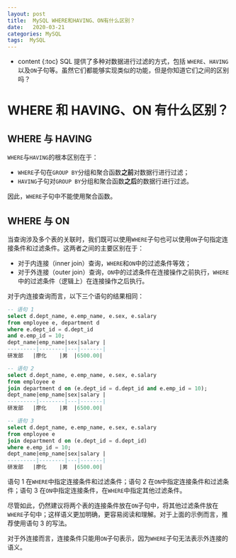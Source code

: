```yaml
---
layout: post
title:  MySQL WHERE和HAVING、ON有什么区别？
date:   2020-03-21
categories: MySQL
tags:  MySQL
---
```

* content
{:toc}
SQL 提供了多种对数据进行过滤的方式，包括 `WHERE`、`HAVING`以及`ON`子句等。虽然它们都能够实现类似的功能，但是你知道它们之间的区别吗？







# WHERE 和 HAVING、ON 有什么区别？

## WHERE 与 HAVING



`WHERE`与`HAVING`的根本区别在于：

- `WHERE`子句在`GROUP BY`分组和聚合函数**之前**对数据行进行过滤；
- `HAVING`子句对`GROUP BY`分组和聚合函数**之后**的数据行进行过滤。

因此，`WHERE`子句中不能使用聚合函数。



## WHERE 与 ON

当查询涉及多个表的关联时，我们既可以使用`WHERE`子句也可以使用`ON`子句指定连接条件和过滤条件。这两者之间的主要区别在于：

- 对于内连接（inner join）查询，`WHERE`和`ON`中的过滤条件等效；
- 对于外连接（outer join）查询，`ON`中的过滤条件在连接操作之前执行，`WHERE`中的过滤条件（逻辑上）在连接操作之后执行。

对于内连接查询而言，以下三个语句的结果相同：

```sql
-- 语句 1
select d.dept_name, e.emp_name, e.sex, e.salary 
from employee e, department d
where e.dept_id = d.dept_id
and e.emp_id = 10;
dept_name|emp_name|sex|salary |
---------|--------|---|-------|
研发部   |廖化    |男  |6500.00|

-- 语句 2
select d.dept_name, e.emp_name, e.sex, e.salary 
from employee e
join department d on (e.dept_id = d.dept_id and e.emp_id = 10);
dept_name|emp_name|sex|salary |
---------|--------|---|-------|
研发部   |廖化    |男  |6500.00|

-- 语句 3
select d.dept_name, e.emp_name, e.sex, e.salary 
from employee e
join department d on (e.dept_id = d.dept_id)
where e.emp_id = 10;
dept_name|emp_name|sex|salary |
---------|--------|---|-------|
研发部   |廖化    |男  |6500.00|

```

语句 1 在`WHERE`中指定连接条件和过滤条件；语句 2 在`ON`中指定连接条件和过滤条件；语句 3 在`ON`中指定连接条件，在`WHERE`中指定其他过滤条件。

尽管如此，仍然建议将两个表的连接条件放在`ON`子句中，将其他过滤条件放在`WHERE`子句中；这样语义更加明确，更容易阅读和理解。对于上面的示例而言，推荐使用语句 3 的写法。

对于外连接而言，连接条件只能用`ON`子句表示，因为`WHERE`子句无法表示外连接的语义。

<br>